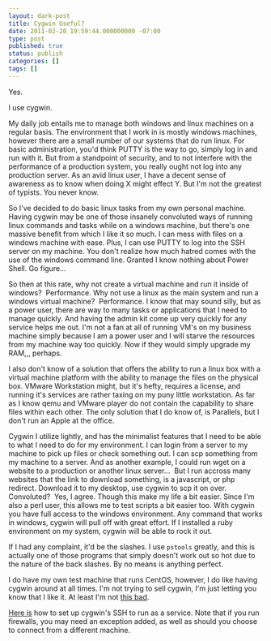 ```yaml
---
layout: dark-post
title: Cygwin Useful?
date: 2011-02-20 19:59:44.000000000 -07:00
type: post
published: true
status: publish
categories: []
tags: []
---
```

Yes.

I use cygwin.

My daily job entails me to manage both windows and linux machines on a regular basis. The environment that I work in is mostly windows machines, however there are a small number of our systems that do run linux. For basic administration, you'd think PUTTY is the way to go, simply log in and run with it. But from a standpoint of security, and to not interfere with the performance of a production system, you really ought not log into any production server. As an avid linux user, I have a decent sense of awareness as to know when doing X might effect Y. But I'm not the greatest of typists. You never know.

So I've decided to do basic linux tasks from my own personal machine. Having cygwin may be one of those insanely convoluted ways of running linux commands and tasks while on a windows machine, but there's one massive benefit from which I like it so much. I can mess with files on a windows machine with ease. Plus, I can use PUTTY to log into the SSH server on my machine. You don't realize how much hatred comes with the use of the windows command line. Granted I know nothing about Power Shell. Go figure...

So then at this rate, why not create a virtual machine and run it inside of windows?  Performance. Why not use a linux as the main system and run a windows virtual machine?  Performance. I know that may sound silly, but as a power user, there are way to many tasks or applications that I need to manage quickly. And having the admin kit come up very quickly for any service helps me out. I'm not a fan at all of running VM's on my business machine simply because I am a power user and I will starve the resources from my machine way too quickly. Now if they would simply upgrade my RAM,,, perhaps.

I also don't know of a solution that offers the ability to run a linux box with a virtual machine platform with the ability to manage the files on the physical box. VMware Workstation might, but it's hefty, requires a license, and running it's services are rather taxing on my puny little workstation. As far as I know qemu and VMware player do not contain the capability to share files within each other. The only solution that I do know of, is Parallels, but I don't run an Apple at the office.

Cygwin I utilize lightly, and has the minimalist features that I need to be able to what I need to do for my environment. I can login from a server to my machine to pick up files or check something out. I can scp something from my machine to a server. And as another example, I could run wget on a website to a production or another linux server...  But I run accross many websites that the link to download something, is a javascript, or php redirect. Download it to my desktop, use cygwin to scp it on over. Convoluted?  Yes, I agree. Though this make my life a bit easier. Since I'm also a perl user, this allows me to test scripts a bit easier too. With cygwin you have full access to the windows environment. Any command that works in windows, cygwin will pull off with great effort. If I installed a ruby environment on my system, cygwin will be able to rock it out.

If I had any complaint, it'd be the slashes. I use `pstools` greatly, and this is actually one of those programs that simply doesn't work out so hot due to the nature of the back slashes. By no means is anything perfect.

I do have my own test machine that runs CentOS, however, I do like having cygwin around at all times. I'm not trying to sell cygwin, I'm just letting you know that I like it. At least I'm not [this bad](http://www.youtube.com/watch?v=SXmv8quf_xM).

[Here is](http://www.noah.org/ssh/cygwin-sshd.html) how to set up cygwin's SSH to run as a service. Note that if you run firewalls, you may need an exception added, as well as should you choose to connect from a different machine.
